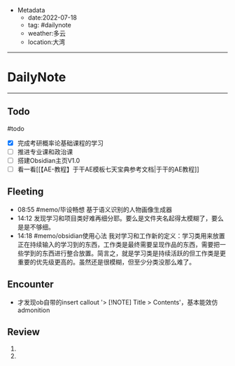 * Metadata
	* date:2022-07-18
	* tag: #dailynote 
	* weather:多云
	* location:大湾
--- 
# DailyNote
--- 
## Todo
#todo
- [x] 完成考研概率论基础课程的学习
- [ ] 推进专业课和政治课
- [ ] 搭建Obsidian主页V1.0
- [ ] 看一看[[【AE-教程】于干AE模板七天宝典参考文档|于干的AE教程]]

## Fleeting
- 08:55 #memo/毕设畅想 基于语义识别的人物画像生成器
- 14:12 发现学习和项目类好难再细分耶。要么是文件夹名起得太模糊了，要么是是不够细。
- 14:18 #memo/obsidian使用心法 我对学习和工作新的定义：学习类用来放置正在持续输入的学习到的东西，工作类是最终需要呈现作品的东西，需要把一些学到的东西进行整合放置。简言之，就是学习类是持续活跃的但工作类是更重要的优先级更高的。虽然还是很模糊，但至少分类没那么难了。

## Encounter
* 才发现ob自带的insert callout '> [!NOTE] Title > Contents'，基本能效仿admonition

## Review
1. 
2. 